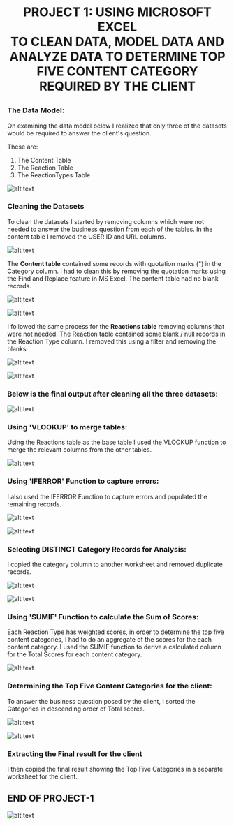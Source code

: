 # <p align='center'> PROJECT 1: USING MICROSOFT EXCEL <br> TO CLEAN DATA, MODEL DATA AND ANALYZE DATA TO DETERMINE TOP FIVE CONTENT CATEGORY REQUIRED BY THE CLIENT

### The Data Model:

On examining the data model below I realized that only three of the datasets would be required to answer the client's question.

These are:
<ol>
  <li>The Content Table</li>
  <li>The Reaction Table</li>
  <li>The ReactionTypes Table</li>
</ol>

![alt text](https://github.com/omabogun/Data-Analysis_Project-1/blob/main/images/data_model.png "Data Model")

### Cleaning the Datasets

To clean the datasets I started by removing columns which were not needed to answer the business question from each of the tables.  In the content table I removed the USER ID and URL columns.

![alt text](https://github.com/omabogun/Data-Analysis_Project-1/blob/main/images/project1_msexcel1.png "The Content Table")

The <b>Content table</b> contained some records with quotation marks (") in the Category column. I had to clean this by removing the quotation marks using the Find and Replace feature in MS Excel.  The content table had no blank records.

![alt text](https://github.com/omabogun/Data-Analysis_Project-1/blob/main/images/project1_msexcel2.png "The Content Table")

![alt text](https://github.com/omabogun/Data-Analysis_Project-1/blob/main/images/project1_msexcel3.png "The Content Table")

I followed the same process for the <b>Reactions table</b> removing columns that were not needed.  The Reaction table contained some blank / null records in the Reaction Type column.  I removed this using a filter and removing the blanks.  

![alt text](https://github.com/omabogun/Data-Analysis_Project-1/blob/main/images/project1_msexcel5.png "The Content Table")

![alt text](https://github.com/omabogun/Data-Analysis_Project-1/blob/main/images/project1_msexcel6.png "The Content Table")


### Below is the final output after cleaning all the three datasets:

![alt text](https://github.com/omabogun/Data-Analysis_Project-1/blob/main/images/project1_msexcel7b.png "The Content Table")

### Using 'VLOOKUP' to merge tables:

Using the Reactions table as the base table I used the VLOOKUP function to merge the relevant columns from the other tables.

![alt text](https://github.com/omabogun/Data-Analysis_Project-1/blob/main/images/project1_msexcel8.png "The Content Table")

### Using 'IFERROR' Function to capture errors:

I also used the IFERROR Function to capture errors and populated the remaining records.

![alt text](https://github.com/omabogun/Data-Analysis_Project-1/blob/main/images/project1_msexcel9.png "The Content Table")

![alt text](https://github.com/omabogun/Data-Analysis_Project-1/blob/main/images/project1_msexcel10.png "The Content Table")

### Selecting DISTINCT Category Records for Analysis:

I copied the category column to another worksheet and removed duplicate records.

![alt text](https://github.com/omabogun/Data-Analysis_Project-1/blob/main/images/project1_msexcel11.png "The Content Table")

![alt text](https://github.com/omabogun/Data-Analysis_Project-1/blob/main/images/project1_msexcel12.png "The Content Table")

### Using 'SUMIF' Function to calculate the Sum of Scores:

Each Reaction Type has weighted scores, in order to determine the top five content categories, I had to do an aggregate of the scores for the each content category.  I used the SUMIF function to derive a calculated column for the Total Scores for each content category.

![alt text](https://github.com/omabogun/Data-Analysis_Project-1/blob/main/images/project1_msexcel13.png "The Content Table")

### Determining the Top Five Content Categories for the client:

To answer the business question posed by the client, I sorted the Categories in descending order of Total scores.

![alt text](https://github.com/omabogun/Data-Analysis_Project-1/blob/main/images/project1_msexcel14.png "The Content Table")

![alt text](https://github.com/omabogun/Data-Analysis_Project-1/blob/main/images/project1_msexcel15.png "The Content Table")

### Extracting the Final result for the client

I then copied the final result showing the Top Five Categories in a separate worksheet for the client.

## END OF PROJECT-1

![alt text](https://github.com/omabogun/Data-Analysis_Project-1/blob/main/images/project1_msexcel16.png "The Content Table")


